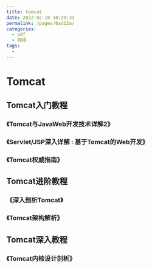 ```yaml
---
title: tomcat
date: 2022-02-10 10:29:33
permalink: /pages/6ad12a/
categories:
  - pdf
  - 网络
tags:
  -
---
```


# Tomcat

## Tomcat入门教程

### 《Tomcat与JavaWeb开发技术详解2》

### 《Servlet/JSP深入详解 : 基于Tomcat的Web开发》

### 《Tomcat权威指南》

## Tomcat进阶教程

### 《深入剖析Tomcat》

### 《Tomcat架构解析》

## Tomcat深入教程

### 《Tomcat内核设计剖析》